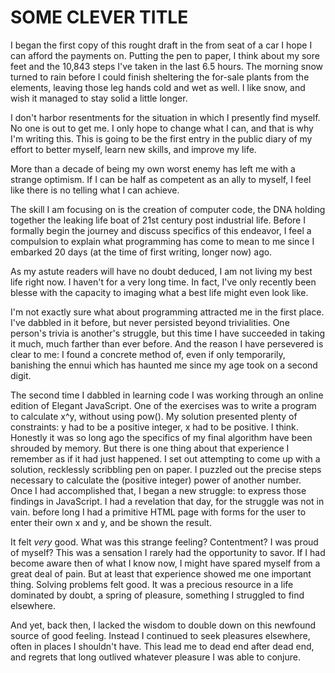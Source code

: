 # SOME CLEVER TITLE

  I began the first copy of this rought draft in the from seat of a car I hope I can afford the payments on. Putting the pen to paper, I think about my sore feet and the 10,843 steps I've taken in the last 6.5 hours. The morning snow turned to rain before I could finish sheltering the for-sale plants from the elements, leaving those leg hands cold and wet as well. I like snow, and wish it managed to stay solid a little longer.
  
  I don't harbor resentments for the situation in which I presently find myself. No one is out to get me. I only hope to change what I can, and that is why I'm writing this. This is going to be the first entry in the public diary of my effort to better myself, learn new skills, and improve my life.
  
  More than a decade of being my own worst enemy has left me with a strange optimism. If I can be half as competent as an ally to myself, I feel like there is no telling what I can achieve.
  
  The skill I am focusing on is the creation of computer code, the DNA holding together the leaking life boat of 21st century post industrial life. Before I formally begin the journey and discuss specifics of this endeavor, I feel a compulsion to explain what programming has come to mean to me since I embarked 20 days (at the time of first writing, longer now) ago.
  
  As my astute readers will have no doubt deduced, I am not living my best life right now. I haven't for a very long time. In fact, I've only recently been blesse with the capacity to imaging what a best life might even look like.
  
  I'm not exactly sure what about programming attracted me in the first place. I've dabbled in it before, but never persisted beyond trivialities. One person's trivia is another's struggle, but this time I have succeeded in taking it much, much farther than ever before. And the reason I have persevered is clear to me: I found a concrete method of, even if only temporarily, banishing the ennui which has haunted me since my age took on a second digit.
  
  [comment]: <> (insert picture of dopamine here, maybe)
  
  The second time I dabbled in learning code I was working through an online edition of Elegant JavaScript. One of the exercises was to write a program to calculate x^y, without using pow(). My solution presented plenty of constraints: y had to be a positive integer, x had to be positive. I think. Honestly it was so long ago the specifics of my final algorithm have been shrouded by memory. But there is one thing about that experience I remember as if it had just happened. I set out attempting to come up with a solution, recklessly scribbling pen on paper. I puzzled out the precise steps necessary to calculate the (positive integer) power of another number. Once I had accomplished that, I began a new struggle: to express those findings in JavaScript. I had a revelation that day, for the struggle was not in vain. before long I had a primitive HTML page with forms for the user to enter their own x and y, and be shown the result. 
  
  It felt _very_ good. What was this strange feeling? Contentment? I was proud of myself? This was a sensation I rarely had the opportunity to savor. If I had become aware then of what I know now, I might have spared myself from a great deal of pain. But at least that experience showed me one important thing. Solving problems felt good. It was a precious resource in a life dominated by doubt, a spring of pleasure, something I struggled to find elsewhere.
  
  And yet, back then, I lacked the wisdom to double down on this newfound source of good feeling. Instead I continued to seek pleasures elsewhere, often in places I shouldn't have. This lead me to dead end after dead end, and regrets that long outlived whatever pleasure I was able to conjure.
  
